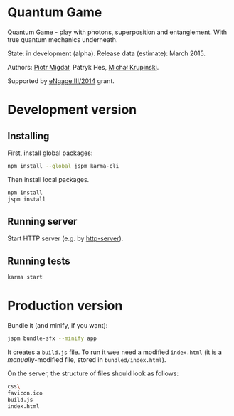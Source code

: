 Quantum Game
============

Quantum Game - play with photons, superposition and entanglement. With true quantum mechanics underneath.

State: in development (alpha). Release data (estimate): March 2015.

Authors: [Piotr Migdał](http://migdal.wikidot.com/), Patryk Hes, [Michał Krupiński](http://www.fiztaszki.pl/user/3).

Supported by [eNgage III/2014](http://www.fnp.org.pl/laureaci-engage-iii-edycja/) grant.

# Development version

## Installing

First, install global packages:
```bash
npm install --global jspm karma-cli
```

Then install local packages.
```bash
npm install
jspm install
```

## Running server

Start HTTP server (e.g. by [http-server](https://www.npmjs.com/package/http-server)).

## Running tests
```bash
karma start
```

# Production version

Bundle it (and minify, if you want):

```bash
jspm bundle-sfx --minify app
```

It creates a `build.js` file. To run it wee need a modified `index.html` (it is a *manually*-modified file, stored in `bundled/index.html`).

On the server, the structure of files should look as follows:

```bash
css\
favicon.ico
build.js
index.html
```

